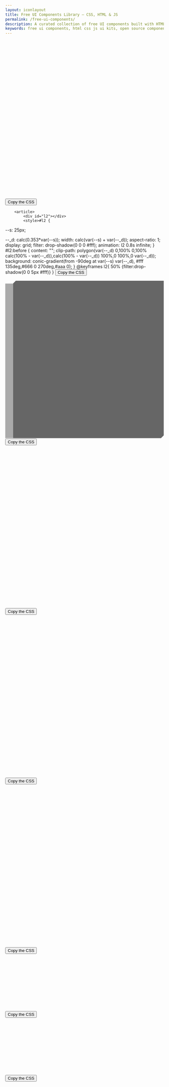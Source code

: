```yaml
---
layout: iconlayout
title: Free UI Components Library – CSS, HTML & JS
permalink: /free-ui-components/
description: A curated collection of free UI components built with HTML, CSS, and JavaScript. Instantly usable, customizable, and perfect for modern web design and development.
keywords: free ui components, html css js ui kits, open source components, frontend design blocks, web design elements, reusable components
---
```


<section class="load-container">
<article><div id="l1"></div>
<style>#l1 {
  --s: 25px;

--_d: calc(0.353*var(--s));
width: calc(var(--s) + var(--_d));
aspect-ratio: 1;
clip-path: polygon(var(--_d) 0,100% 0,100% calc(100% - var(--_d)),calc(100% - var(--_d)) 100%,0 100%,0 var(--_d));
background:
conic-gradient(from -90deg at var(--s) var(--_d),
#fff 135deg,#666 0 270deg,#aaa 0);
animation: l1 1s infinite cubic-bezier(0.5,300,0.5,-300);
}
@keyframes l1{
50%,100% {transform:translateY(0.1px)}
}</style>
<button>Copy the CSS</button>
</article>

        <article>
            <div id="l2"></div>
            <style>#l2 {
--s: 25px;

--_d: calc(0.353*var(--s));
width: calc(var(--s) + var(--_d));
aspect-ratio: 1;
display: grid;
filter: drop-shadow(0 0 0 #fff);
animation: l2 0.8s infinite;
}
#l2:before {
content: "";
clip-path: polygon(var(--_d) 0,100% 0,100% calc(100% - var(--_d)),calc(100% - var(--_d)) 100%,0 100%,0 var(--_d));
background:
conic-gradient(from -90deg at var(--s) var(--_d),
#fff 135deg,#666 0 270deg,#aaa 0);
}
@keyframes l2{
50% {filter:drop-shadow(0 0 5px #fff)}
}</style>
<button>Copy the CSS</button>
</article>
<article>
<div id="l3"></div>
<style>#l3 {
--s: 25px;
--_d: calc(0.353*var(--s));

height: calc(var(--s) + var(--_d));
aspect-ratio: 1;
display: grid;
}
#l3:before {
content: "";
height: 100%;
margin: auto 0;
clip-path: polygon(var(--_d) 0,100% 0,100% calc(100% - var(--_d)),calc(100% - var(--_d)) 100%,0 100%,0 var(--_d));
background:
conic-gradient(from -90deg at var(--s) var(--_d),
#fff 135deg,#666 0 270deg,#aaa 0);
animation: l3 .8s infinite alternate;
}
@keyframes l3{
100% {height:40%}
}</style>
<button>Copy the CSS</button>
</article>
<article>
<div id="l4"></div>
<style>#l4 {
--s: 25px;

--_d: calc(0.353*var(--s));
width: calc(var(--s) + var(--_d));
aspect-ratio: 1;
display: grid;
}
#l4:before,
#l4:after {
content:"";
clip-path:polygon(var(--_d) 0,100% 0,100% calc(100% - var(--_d)),calc(100% - var(--_d)) 100%,0 100%,0 var(--_d));
background:
conic-gradient(from -90deg at var(--s) var(--_d),
#fff 135deg,#666 0 270deg,#aaa 0);
animation: l4 1.2s infinite;
}
#l4:before {
z-index: 1;
margin-bottom: calc(var(--_d)/-2 - 1px);
}
#l4:after {
margin-top: calc(var(--_d)/-2 - 1px);
animation-delay: 0.6s
}
@keyframes l4{
0%     {transform: translate(0)}
16.67% {transform: translate(-10px)}
33.33% {transform: translate(10px)}
50%,
100%   {transform: translate(0)}
}</style>
<button>Copy the CSS</button>
</article>
<article>
<div id="l5"></div>
<style>#l5 {
--s: 25px;

--_d: calc(0.353*var(--s));
width: calc(var(--s) + var(--_d));
aspect-ratio: 1;
display: flex;
}
#l5:before,
#l5:after {
content: "";
flex: 1;
clip-path: polygon(var(--_d) 0,100% 0,100% calc(100% - var(--_d)),calc(100% - var(--_d)) 100%,0 100%,0 var(--_d));
background:
conic-gradient(from -90deg at calc(100% - var(--_d)) var(--_d),
#fff 135deg,#666 0 270deg,#aaa 0);
animation: l5 1.2s infinite;
}
#l5:before {
margin-right: calc(var(--_d)/-2 - 1px);
}
#l5:after {
margin-left: calc(var(--_d)/-2 - 1px);
animation-delay: 0.6s
}
@keyframes l5{
0%     {transform: translateY(0)}
16.67% {transform: translateY(-10px)}
33.33% {transform: translateY(10px)}
50%,
100%   {transform: translateY(0)}
}</style>
<button>Copy the CSS</button>
</article>
<article>
<div id="l6"></div>
<style>#l6 {
--s: 20px;

--_d: calc(0.353*var(--s));
width: calc(var(--s) + var(--_d));
aspect-ratio: 1;
display: grid;
}
#l6:before,
#l6:after {
content: "";
grid-area: 1/1;
clip-path: polygon(var(--_d) 0,100% 0,100% calc(100% - var(--_d)),calc(100% - var(--_d)) 100%,0 100%,0 var(--_d));
background:
conic-gradient(from -90deg at calc(100% - var(--_d)) var(--_d),
#fff 135deg,#666 0 270deg,#aaa 0);
animation: l6 2s infinite;
}
#l6:after {
animation-delay:-1s;
}
@keyframes l6{
0%  {transform:translate(0,0)}
25% {transform:translate(30px,0)}
50% {transform:translate(30px,30px)}
75% {transform:translate(0,30px)}
100%{transform:translate(0,0)}
}</style>
<button>Copy the CSS</button>
</article>
<article>
<div id="l7"></div>
<style>#l7 {
--s: 25px;
--g: 5px;

height: calc(1.353*var(--s) + var(--g));
aspect-ratio: 3;
background:
linear-gradient(#ff1818 0 0) left/33% 100% no-repeat,
conic-gradient(from -90deg at var(--s) calc(0.353*var(--s)),
#fff 135deg,#666 0 270deg,#aaa 0);
background-blend-mode: multiply;
--_m:
linear-gradient(to bottom right,
#0000 calc(0.25*var(--s)),#000 0 calc(100% - calc(0.25*var(--s)) - 1.414*var(--g)),#0000 0),
conic-gradient(from -90deg at right var(--g) bottom var(--g),#000 90deg,#0000 0);
-webkit-mask: var(--_m);
mask: var(--_m);
background-size:   calc(100%/3) 100%;
-webkit-mask-size: calc(100%/3) 100%;
mask-size: calc(100%/3) 100%;
-webkit-mask-composite: source-in;
mask-composite: intersect;
animation: l7 steps(3) 1.5s infinite;
}
@keyframes l7 {
to {background-position: 150% 0%}
}</style>
<button>Copy the CSS</button>
</article>
<article>
<div id="l8"></div>
<style>#l8 {
--s: 25px;
--g: 5px;

height: calc(1.353*var(--s) + var(--g));
aspect-ratio: 3;
display: grid;
justify-items: end;
overflow: hidden;
--_m: linear-gradient(90deg,#0000,#000 15px calc(100% - 15px),#0000);
-webkit-mask: var(--_m);
mask: var(--_m);
}
#l8:before {
content: "";
width: calc(4*100%/3);
background:
conic-gradient(from -90deg at var(--s) calc(0.353*var(--s)),
#fff 135deg,#666 0 270deg,#aaa 0);
--_m:
linear-gradient(to bottom right,
#0000 calc(0.25*var(--s)),#000 0 calc(100% - calc(0.25*var(--s)) - 1.414*var(--g)),#0000 0),
conic-gradient(from -90deg at right var(--g) bottom var(--g),#000 90deg,#0000 0);
-webkit-mask: var(--_m);
mask: var(--_m);
background-size:   calc(100%/4) 100%;
-webkit-mask-size: calc(100%/4) 100%;
mask-size: calc(100%/4) 100%;
-webkit-mask-composite: source-in;
mask-composite: intersect;
animation: l8 1s infinite linear;
}
@keyframes l8 {
to {transform:translate(calc(100%/4))}
}</style>
<button>Copy the CSS</button>
</article>
<article>
<div id="l9"></div>
<style>#l9 {
--s: 25px;
--g :5px;

width: calc(2*(1.353*var(--s) + var(--g)));
aspect-ratio: 1;
background:
linear-gradient(#ff1818 0 0) left/50% 100% no-repeat,
conic-gradient(from -90deg at var(--s) calc(0.353*var(--s)),
#fff 135deg,#666 0 270deg,#aaa 0);
background-blend-mode: multiply;
--_m:
linear-gradient(to bottom right,
#0000 calc(0.25*var(--s)),#000 0 calc(100% - calc(0.25*var(--s)) - 1.414*var(--g)),#0000 0),
conic-gradient(from -90deg at right var(--g) bottom var(--g),#000 90deg,#0000 0);
-webkit-mask: var(--_m);
mask: var(--_m);
background-size:   50% 50%;
-webkit-mask-size: 50% 50%;
mask-size: 50% 50%;
-webkit-mask-composite: source-in;
mask-composite: intersect;
animation: l9 1.5s infinite;
}
@keyframes l9 {
0%,12.5%    {background-position:0% 0%,0 0}
12.6%,37.5% {background-position:100% 0%,0 0}
37.6%,62.5% {background-position:100% 100%,0 0}
62.6%,87.5% {background-position:0% 100%,0 0}
87.6%,100%  {background-position:0% 0%,0 0}
}</style>
<button>Copy the CSS</button>
</article>
<article>
<div id="l10"></div>
<style>#l10 {
--s: 25px;
--g :5px;

width: calc(3*(1.353*var(--s) + var(--g)));
display: grid;
justify-items: end;
aspect-ratio: 3;
overflow: hidden;
--_m: linear-gradient(90deg,#0000,#000 15px calc(100% - 15px),#0000);
-webkit-mask: var(--_m);
mask: var(--_m);
}
#l10:before {
content: "";
width: 200%;
background:
linear-gradient(90deg,#ff1818 50%,#0000 0),
conic-gradient(from -90deg at var(--s) calc(0.353*var(--s)),
#fff 135deg,#666 0 270deg,#aaa 0);
background-blend-mode: multiply;
--_m:
linear-gradient(to bottom right,
#0000 calc(0.25*var(--s)),#000 0 calc(100% - calc(0.25*var(--s)) - 1.414*var(--g)),#0000 0),
conic-gradient(from -90deg at right var(--g) bottom var(--g),#000 90deg,#0000 0);
-webkit-mask: var(--_m);
mask: var(--_m);
background-size:   calc(100%/3) 100%, calc(100%/6) 100%;
-webkit-mask-size: calc(100%/6) 100%;
mask-size: calc(100%/6) 100%;
-webkit-mask-composite: source-in;
mask-composite: intersect;
animation: l10 1s infinite linear;
}
@keyframes l10 {
to {transform:translate(calc(100%/3))}
}</style>
<button>Copy the CSS</button>
</article>
<article>
<div id="l11"></div>
<style>#l11 {
--s: 40px;
--g: 5px;

height: calc(var(--s) + var(--g));
aspect-ratio: 3;
background:
radial-gradient(calc(var(--s)/sqrt(2)) at calc(50% - .1*var(--s)) calc(50% - .2*var(--s)),#0000 5%,60%,#111 98%),
linear-gradient(#FE4365 0 0) no-repeat #fff;
background-size: calc(100%/3) 100%;
mask: radial-gradient(calc(var(--s)/2),#000 calc(100% - 1px),#0000) 0/calc(100%/3) 100%;
animation: l11 steps(3) 1.5s infinite;
}
@keyframes l11 {
to {background-position:0 ,150%}
}</style>
<button>Copy the CSS</button>
</article>
<article>
<div id="l12"></div>
<style>#l12 {
--s: 40px;
--g: 5px;

height: calc(2*(var(--s) + var(--g)));
aspect-ratio: 1;
background:
radial-gradient(calc(var(--s)/sqrt(2)) at calc(50% - .1*var(--s)) calc(50% - .2*var(--s)),#0000 5%,60%,#111 98%),
linear-gradient(#FE4365 0 0) no-repeat #fff;
background-size: 50% 50%;
mask: radial-gradient(calc(var(--s)/2),#000 calc(100% - 1px),#0000) 0 0/50% 50%;
animation: l12 steps(3) 1.5s infinite;
}
@keyframes l12 {
0%,12.5%    {background-position:0 0}
12.6%,37.5% {background-position:0 0,100% 0}
37.6%,62.5% {background-position:0 0,100% 100%}
62.6%,87.5% {background-position:0 0,0 100%}
87.6%,100%  {background-position:0 0}
}</style>
<button>Copy the CSS</button>
</article>
</section>
